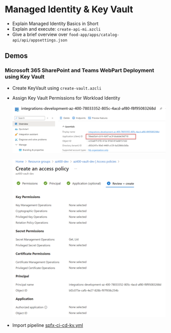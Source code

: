 # Managed Identity & Key Vault

- Explain Managed Identity Basics in Short
- Explain and execute: `create-api-mi.azcli`
- Give a brief overview over `food-app/apps/catalog-api/api/appsettings.json`

## Demos

### Microsoft 365 SharePoint and Teams WebPart Deployment using Key Vault

- Create KeyVault using `create-vault.azcli`

- Assign Key Vault Permissions for Workload Identity

    ![app-reg.png](_images/app-reg.png)

    ![kv-perms](_images/kv-perms.png) 

- Import pipeline [spfx-ci-cd-kv.yml](/deploy/pipelines/spfx-ci-cd-kv.yml)